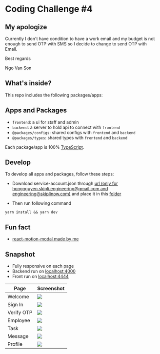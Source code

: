 # Coding Challenge #4

## My apologize

Currently I don't have condition to have a work email and my budget is not enough to send OTP with SMS so I decide to change to send OTP with Email.

Best regards

Ngo Van Son

## What's inside?

This repo includes the following packages/apps:

## Apps and Packages

- `frontend`: a ui for staff and admin
- `backend`: a server to hold api to connect with `frontend`
- `@packages/configs`: shared configs with `frontend` and `backend`
- `@packages/types`: shared types with `frontend` and `backend`

Each package/app is 100% [TypeScript](https://www.typescriptlang.org/).


## Develop

To develop all apps and packages, follow these steps:

- Download service-account.json through [url (only for hongnguyen.skipli.engineering@gmail.com and engineering@skiplinow.com)](https://drive.google.com/drive/folders/1_fkpq4s-t_IMplkIeV61hTxtBwUUaF25?usp=drive_link) and place it in this [folder](apps/backend/src/configs)

- Then run following command
```
yarn install && yarn dev
```

## Fun fact

- [react-motion-modal made by me](https://github.com/sonnv1912/react-motion-modal)

## Snapshot

- Fully responsive on each page
- Backend run on [localhost:4000](http://localhost:4000)
- Front run on [localhost:4444](http://localhost:4444)

| Page         | Screenshot |
|--------------|------------|
| Welcome      | ![](https://github.com/user-attachments/assets/7bb7c5ff-444c-4960-b35a-e30878a825cf) |
| Sign In      | ![](https://github.com/user-attachments/assets/5e060d72-dc22-421e-b050-eff254d97af1) |
| Verify OTP   | ![](https://github.com/user-attachments/assets/c25cc653-f42b-4990-ad76-7c7437196bb3) |
| Employee     | ![](https://github.com/user-attachments/assets/5ef8de02-cc86-4586-bc02-22634cfaacf7) |
| Task         | ![](https://github.com/user-attachments/assets/749d9e0b-3054-427c-98e4-886936185546) |
| Message      | ![](https://github.com/user-attachments/assets/f9b391a9-4747-413f-9b77-8c643192c03d) |
| Profile      | ![](https://github.com/user-attachments/assets/7d452137-3cd4-492f-a688-9aa39ca1a3fd) |
